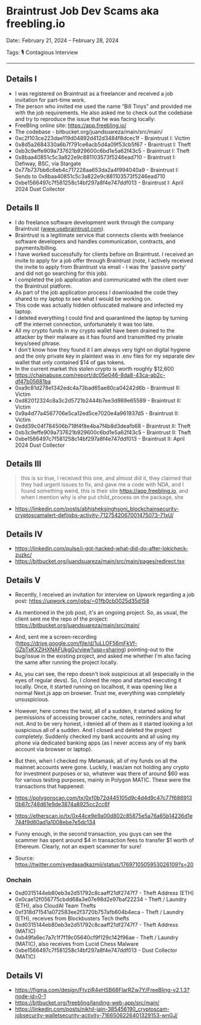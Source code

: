 # Braintrust Job Dev Scams aka freebling.io

Date:: February 21, 2024 – February 28, 2024

Tags: 🎙️ Contagious Interview

---


## Details I

- I was registered on Braintrust as a freelancer and received a job invitation for part-time work.
- The person who invited me used the name “Bill Tinys” and provided me with the job requirements. He also asked me to check out the codebase and try to reproduce the issue that he was facing locally:
- FreeBling online site: https://app.freebling.io/
- The codebase - bitbucket.org/juandsuareza/main/src/main/
- 0xc2f103ce223dae119d04892d412d3484f8dcec1f - Braintrust I: Victim
- 0x8d5a2684330a6b7f791ce6acb5d4a09f53cb5f67 - Braintrust I: Theft
- 0xb3c9effe909a737621b929600c6bd1e5a62f43c5 - Braintrust I: Theft
- 0x8baa40851c5c3a822e9c881103573f5246ead710 - Braintrust I: Defiway, BSC, via Stargate
- 0x77b737bb6c6eb4c717228aa653da2a4f994040a9 - Braintrust I: Sends to 0x8baa40851c5c3a822e9c881103573f5246ead710
- 0xbe1566497c7f581258c14bf297a8f4e747ddf013 - Braintrust I: April 2024 Dust Collector

## Details II

- I do freelance software development work through the company Braintrust (www.usebraintrust.com).
- Braintrust is a legitimate service that connects clients with freelance software developers and handles communication, contracts, and payments/billing.
- I have worked successfully for clients before on Braintrust. I received an invite to apply for a job offer through Braintrust (note, I actively received the invite to apply from Braintrust via email - I was the 'passive party' and did not go searching for this job).
- I completed the job application and communicated with the client over the Braintrust platform.
- As part of the job application process I downloaded the code they shared to my laptop to see what I would be working on.
- This code was actually hidden obfuscated malware and infected my laptop.
- I deleted everything I could find and quarantined the laptop by turning off the internet connection, unfortunately it was too late.
- All my crypto funds in my crypto wallet have been drained to the attacker by their malware as it has found and transmitted my private keys/seed phrase.
- I don't know how they found it I am always very tight on digital hygiene and the only private key in plaintext was in .env files for my separate dev wallet that only contained $14 of gas tokens.
- In the current market this stolen crypto is worth roughly $12,600
- https://chainabuse.com/report/dc05e046-8da8-43ca-ab2c-df47b05681ba
- 0xa9c81d278e1342edc4a73bad65ae80ca04242d6b - Braintrust II: Victim
- 0xd82012324c8a3c2d5721b2444b7ee3d989e65589 - Braintrust II: Victim
- 0x9a4d77a4567706e5ca12ed5ce7020e4a961937d5 - Braintrust II: Victim
- 0xdd39c04f784506b718f4f8e4ba7f4b8d3deafb68 - Braintrust II: Theft
- 0xb3c9effe909a737621b929600c6bd1e5a62f43c5 - Braintrust II: Theft
- 0xbe1566497c7f581258c14bf297a8f4e747ddf013 - Braintrust II: April 2024 Dust Collector



## Details III

> this is so true, I received this one, and almost did it, they claimed that they had urgent issues to fix, and gave me a code with NDA, and I found something weird, this is their site https://app.freebling.io, and when I mention why is she put child_process on the package, she

- https://linkedin.com/posts/abhisheksinghsoni_blockchainsecurity-cryptoscamalert-defijobs-activity-7127542067001475073-71xU/


## Details IV

- https://linkedin.com/pulse/i-got-hacked-what-did-do-after-lokicheck-zuzkc/
- https://bitbucket.org/juandsuareza/main/src/main/pages/redirect.tsx


## Details V

- Recently, I received an invitation for interview on Upwork regarding a job post: https://upwork.com/jobs/~01fb0cb0025d35d158
- As mentioned in the job post, it's an ongoing project. So, as usual, the client sent me the repo of the project: https://bitbucket.org/juandsuareza/main/src/main/
- And, sent me a screen-recording (https://drive.google.com/file/d/1uLLOF56mFkVf-GZbTxKXZlHXNAFUkgGy/view?usp=sharing) pointing-out to the bug/issue in the existing project, and asked me whether I'm also facing the same after running the project locally.
- As, you can see, the repo doesn't look suspicious at all (especially in the eyes of regular devs). So, I cloned the repo and started executing it locally. Once, it started running on localhost, it was opening like a normal Next.js app on browser. Trust me, everything was completely unsuspicious.
- However, here comes the twist, all of a sudden, it started asking for permissions of accessing browser cache, notes, reminders and what not. And to be very honest, i denied all of them as it started looking a lot suspicious all of a sudden. And I closed and deleted the project completely. Suddenly checked my bank accounts and all using my phone via dedicated banking apps (as I never access any of my bank account via browser or laptop).
- But then, when I checked my Metamask, all of my funds on all the mainnet accounts were gone. Luckily, I was/am not holding any crypto for investment purposes or so, whatever was there of around $60 was for various testing purposes, mainly in Polygon MATIC. These were the transactions that happened:
- https://polygonscan.com/tx/0xf0b72d445105d9c4d4d9c47c77f6869130b87c748d61e9de3874a8925cc2cc6f
- https://etherscan.io/tx/0x44ce9e9a00d802c85875e5a76a65b14236d1e744f9d60ad1a1008ebe7e5dc134
- Funny enough, in the second transaction, you guys can see the scammer has spent around $4 in transaction fees to transfer $1 worth of Ethereum. Clearly, not an expert scammer for sure!

- Source: https://twitter.com/syedasadkazmii/status/1769710505953026109?s=20

### Onchain

- 0xd0315144eb80eb3e2d51792c8caaff21df2747f7 - Theft Address (ETH)
- 0x0cae12f056775cbdd68a3e07e98d2e97baf22234 - Theft / Laundry (ETH), also CloudAI Team Thefts
- 0xf318d71541a072583ee2f3720b757afb604b4eca - Theft / Laundry (ETH), receives from Blockbusters Tech thefts
- 0xd0315144eb80eb3e2d51792c8caaff21df2747f7 - Theft Address (MATIC)
- 0xb49fa6ec7a7c1f7f19c05640cf9f129c142f96ae - Theft / Laundry (MATIC), also receives from Lucid Chess Malware
- 0xbe1566497c7f581258c14bf297a8f4e747ddf013 - Dust Collector (MATIC)


## Details VI
- https://figma.com/design/FtyziR4eHSB68FIarRZw7Y/FreeBling-v2.1.3?node-id=0-1
- https://bitbucket.org/freebling/landing-web-app/src/main/
- https://linkedin.com/posts/nikhil-jain-385456190_cryptoscam-jobsecurity-walletsecurity-activity-7166506226401329153-wnGJ/








